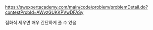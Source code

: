 https://swexpertacademy.com/main/code/problem/problemDetail.do?contestProbId=AWvzGUKKPVwDFASy  


점화식 세우면 매우 간단하게 풀 수 있음
